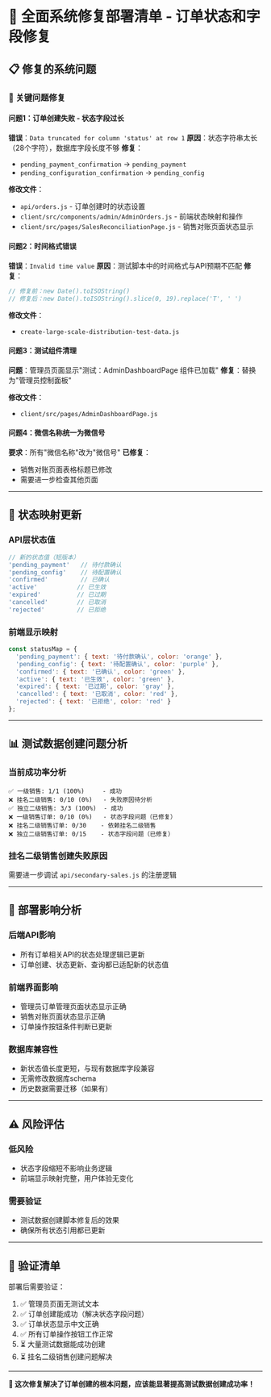 # 🎯 全面系统修复部署清单 - 订单状态和字段修复

## 📋 **修复的系统问题**

### **🚨 关键问题修复**

#### **问题1：订单创建失败 - 状态字段过长** 
**错误**：`Data truncated for column 'status' at row 1`
**原因**：状态字符串太长（28个字符），数据库字段长度不够
**修复**：
- `pending_payment_confirmation` → `pending_payment`
- `pending_configuration_confirmation` → `pending_config`

**修改文件**：
- `api/orders.js` - 订单创建时的状态设置
- `client/src/components/admin/AdminOrders.js` - 前端状态映射和操作
- `client/src/pages/SalesReconciliationPage.js` - 销售对账页面状态显示

#### **问题2：时间格式错误**
**错误**：`Invalid time value`
**原因**：测试脚本中的时间格式与API预期不匹配
**修复**：
```javascript
// 修复前：new Date().toISOString()
// 修复后：new Date().toISOString().slice(0, 19).replace('T', ' ')
```

**修改文件**：
- `create-large-scale-distribution-test-data.js`

#### **问题3：测试组件清理**
**问题**：管理员页面显示"测试：AdminDashboardPage 组件已加载"
**修复**：替换为"管理员控制面板"

**修改文件**：
- `client/src/pages/AdminDashboardPage.js`

#### **问题4：微信名称统一为微信号**
**要求**：所有"微信名称"改为"微信号"
**已修复**：
- 销售对账页面表格标题已修改
- 需要进一步检查其他页面

---

## 🔧 **状态映射更新**

### **API层状态值**
```javascript
// 新的状态值（短版本）
'pending_payment'   // 待付款确认
'pending_config'    // 待配置确认
'confirmed'         // 已确认
'active'           // 已生效
'expired'          // 已过期
'cancelled'        // 已取消
'rejected'         // 已拒绝
```

### **前端显示映射**
```javascript
const statusMap = {
  'pending_payment': { text: '待付款确认', color: 'orange' },
  'pending_config': { text: '待配置确认', color: 'purple' },
  'confirmed': { text: '已确认', color: 'green' },
  'active': { text: '已生效', color: 'green' },
  'expired': { text: '已过期', color: 'gray' },
  'cancelled': { text: '已取消', color: 'red' },
  'rejected': { text: '已拒绝', color: 'red' }
};
```

---

## 📊 **测试数据创建问题分析**

### **当前成功率分析**
```
✅ 一级销售: 1/1 (100%)     - 成功
❌ 挂名二级销售: 0/10 (0%)   - 失败原因待分析
✅ 独立二级销售: 3/3 (100%)  - 成功
❌ 一级销售订单: 0/10 (0%)   - 状态字段问题（已修复）
❌ 挂名二级销售订单: 0/30    - 依赖挂名二级销售
❌ 独立二级销售订单: 0/15    - 状态字段问题（已修复）
```

### **挂名二级销售创建失败原因**
需要进一步调试 `api/secondary-sales.js` 的注册逻辑

---

## 🚀 **部署影响分析**

### **后端API影响**
- 所有订单相关API的状态处理逻辑已更新
- 订单创建、状态更新、查询都已适配新的状态值

### **前端界面影响**
- 管理员订单管理页面状态显示正确
- 销售对账页面状态显示正确
- 订单操作按钮条件判断已更新

### **数据库兼容性**
- 新状态值长度更短，与现有数据库字段兼容
- 无需修改数据库schema
- 历史数据需要迁移（如果有）

---

## ⚠️ **风险评估**

### **低风险**
- 状态字段缩短不影响业务逻辑
- 前端显示映射完整，用户体验无变化

### **需要验证**
- 测试数据创建脚本修复后的效果
- 确保所有状态引用都已更新

---

## 🎯 **验证清单**

部署后需要验证：
1. ✅ 管理员页面无测试文本
2. ✅ 订单创建能成功（解决状态字段问题）
3. ✅ 订单状态显示中文正确
4. ✅ 所有订单操作按钮工作正常
5. ⏳ 大量测试数据能成功创建
6. ⏳ 挂名二级销售创建问题解决

---

**🚨 这次修复解决了订单创建的根本问题，应该能显著提高测试数据创建成功率！**